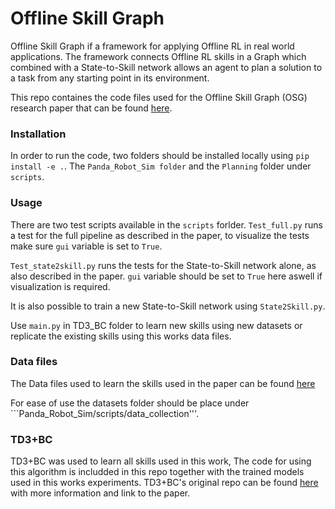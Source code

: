 # Offline Skill Graph

Offline Skill Graph if a framework for applying Offline RL in real world applications. The framework connects Offline RL skills in a Graph which combined with a State-to-Skill network allows an agent to plan a solution to a task from any starting point in its environment.
 
This repo containes the code files used for the Offline Skill Graph (OSG) research paper that can be found [here](https://arxiv.org/abs/2306.13630).

### Installation

In order to run the code, two folders should be installed locally using ```pip install -e .```. The ```Panda_Robot_Sim folder``` and the ```Planning``` folder under ```scripts```.

### Usage

There are two test scripts available in the ```scripts``` forlder. ```Test_full.py``` runs a test for the full pipeline as described in the paper, to visualize the tests make sure ```gui``` variable is set to ```True```.

```Test_state2skill.py``` runs the tests for the State-to-Skill network alone, as also described in the paper. ```gui``` variable should be set to ```True``` here aswell if visualization is required.

It is also possible to train a new State-to-Skill network using ```State2Skill.py```.

Use ```main.py``` in TD3_BC folder to learn new skills using new datasets or replicate the existing skills using this works data files. 

### Data files

The Data files used to learn the skills used in the paper can be found [here](https://drive.google.com/drive/folders/1eSHySuRxk0WSG6xuclHlvJX7xDZ8Sp0u?usp=sharing)

For ease of use the datasets folder should be place under ```Panda_Robot_Sim/scripts/data_collection'''.

### TD3+BC
TD3+BC was used to learn all skills used in this work, The code for using this algorithm is includded in this repo together with the trained models used in this works experiments. TD3+BC's original repo can be found [here](https://github.com/sfujim/TD3_BC) with more information and link to the paper.